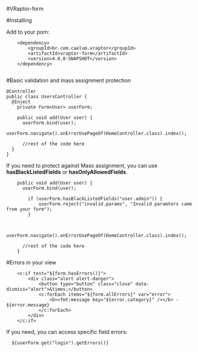#VRaptor-form

#Installing

Add to your pom:

```
    <dependency>
    	<groupId>br.com.caelum.vraptor</groupId>
    	<artifactId>vraptor-form</artifactId>
    	<version>4.0.0-SNAPSHOT</version>
    </dependency>
    
```

#Basic validation and mass assignment protection

```
@Controller
public class UsersController {
  @Inject
	private Form<User> userForm;
	  
	public void add(User user) {  
	  userForm.bind(user);
	  userForm.navigate().onErrorUsePageOf(HomeController.class).index();
	  
	  //rest of the code here
  }
}
```
If you need to protect against Mass assignment, you can use **hasBlackListedFields** or **hasOnlyAllowedFields**.

```
    public void add(User user) {  
      userForm.bind(user);
      
  		if (userForm.hasBlackListedFields("user.admin")) {
  			userForm.reject("invalid.params", "Invalid paramters came from your form");
  		}
      
      
      userForm.navigate().onErrorUsePageOf(HomeController.class).index();
  
      //rest of the code here
    }

```

#Errors in your view

```
    <c:if test="${form.hasErrors()}">
    	<div class="alert alert-danger">
    		<button type="button" class="close" data-dismiss="alert">&times;</button>
    		<c:forEach items="${form.allErrors}" var="error">
    			<b><fmt:message key="${error.category}" /></b> - ${error.message}
    		</c:forEach>
    	</div>
    </c:if>

```

If you need, you can access specific field errors:

```
  ${userForm.get("login").getErrors()}
```

